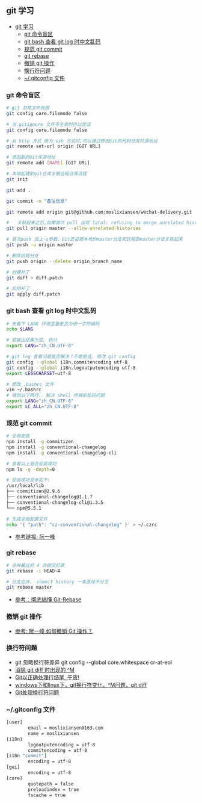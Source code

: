 ## git 学习

<!-- @import "[TOC]" {cmd="toc" depthFrom=1 depthTo=6 orderedList=false} -->

<!-- code_chunk_output -->

- [git 学习](#git-学习)
  - [git 命令盲区](#git-命令盲区)
  - [git bash 查看 git log 时中文乱码](#git-bash-查看-git-log-时中文乱码)
  - [规范 git commit](#规范-git-commit)
  - [git rebase](#git-rebase)
  - [撤销 git 操作](#撤销-git-操作)
  - [换行符问题](#换行符问题)
  - [~/.gitconfig 文件](#~gitconfig-文件)

<!-- /code_chunk_output -->

### git 命令盲区

```bash
# git 忽略文件权限
git config core.filemode false

# 当.gitignore 文件不生效时可以尝试
git config core.filemode false

# 从 http 方式 改为 ssh 方式时,可以通过修改Git的代码仓库的源地址
git remote set-url origin [GIT URL]

# 添加新的Git库源地址
git remote add [NAME] [GIT URL]

# 本地起建的git仓库关联远程仓库流程
git init

git add .

git commit -m "备注信息"

git remote add origin git@github.com:moslixiansen/wechat-delivery.git

#   关联起来之后,如果首次 pull 出现 fatal: refusing to merge unrelated histories 错误, 则执行以下语句
git pull origin master --allow-unrelated-histories

# 首次push 加上-u参数，Git还会把本地的master分支和远程的master分支关联起来
git push -u origin master

# 删除远程分支
git push origin --delete origin_branch_name

# 创建补丁
git diff > diff.patch

# 应用补丁
git apply diff.patch
```

### git bash 查看 git log 时中文乱码

```bash
# 先看下 LANG 环境变量是否为统一字符编码
echo $LANG

# 若输出结果为空, 执行
export LANG="zh_CN.UTF-8"

# git log 查看问题能否解决？不能的话, 修改 git config
git config --global i18n.commitencoding utf-8
git config --global i18n.logoutputencoding utf-8
export LESSCHARSET=utf-8

# 修改 .bashrc 文件
vim ~/.bashrc
# 增加以下两行， 解决 shell 终端的乱码问题
export LANG="zh_CN.UTF-8"
export LC_ALL="zh_CN.UTF-8"
```

### 规范 git commit

```bash
# 全局安装
npm install -g commitizen
npm install -g conventional-changelog
npm install -g conventional-changelog-cli

# 查看以上是否安装成功
npm ls -g -depth=0

# 安装成功显示如下:
/usr/local/lib
├── commitizen@2.9.6
├── conventional-changelog@1.1.7
├── conventional-changelog-cli@1.3.5
└── npm@5.5.1

# 生成全局配置文件
echo '{ "path": "cz-conventional-changelog" }' > ~/.czrc
```

- [参考链接: 阮一峰](http://www.ruanyifeng.com/blog/2016/01/commit_message_change_log.html)

### git rebase

```bash
# 合并最近的 4 次提交纪录
git rebase -i HEAD~4

# 分支合并， commit history 一条直线不分叉
git rebase master
```

- [參考：彻底搞懂 Git-Rebase](http://jartto.wang/2018/12/11/git-rebase/)

### 撤销 git 操作

- [参考: 阮一峰 如何撤销 Git 操作？](http://www.ruanyifeng.com/blog/2019/12/git-undo.html)

### 换行符问题

- git 忽略换行符差异  git config --global core.whitespace cr-at-eol
- [消除 git diff 时出现的 ^M](https://www.jianshu.com/p/8e0f21386d06)
- [Git以正确处理行结尾, 干货!](https://help.github.com/en/articles/configuring-git-to-handle-line-endings)
- [windows下和linux下，git换行符变化，^M问题，git diff](https://www.iteye.com/blog/fantaxy025025-2287251)
- [Git处理换行符问题](https://blog.csdn.net/github_30605157/article/details/56680990)

### ~/.gitconfig 文件

```bash
[user]
        email = moslixiansen@163.com
        name = moslixiansen
[i18n]
        logoutputencoding = utf-8
        commitencoding = utf-8
[i18n "commit"]
        encoding = utf-8
[gui]
        encoding = utf-8
[core]
        quotepath = false
        preloadindex = true
        fscache = true
```